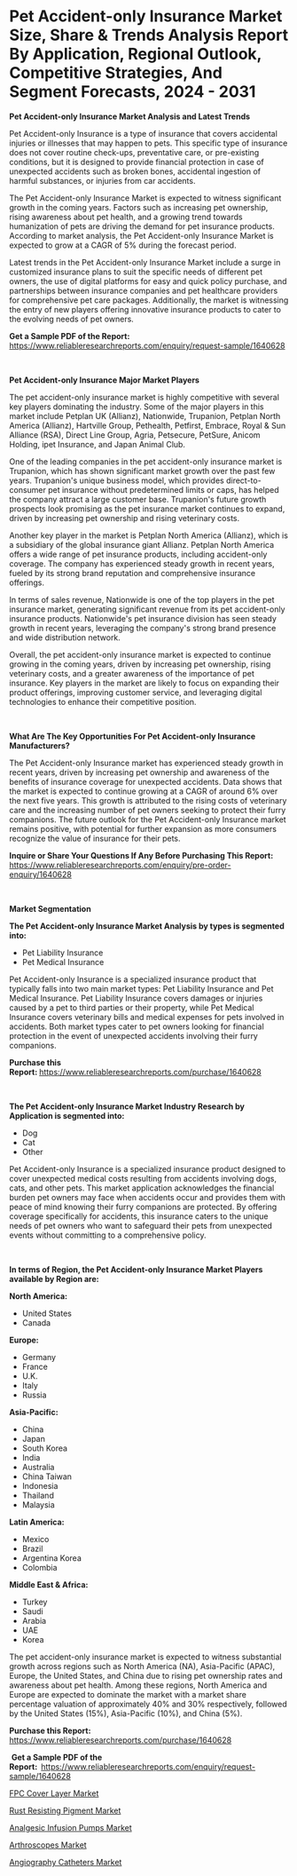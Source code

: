 <p><h1>Pet Accident-only Insurance Market Size, Share & Trends Analysis Report By Application, Regional Outlook, Competitive Strategies, And Segment Forecasts, 2024 - 2031</h1></p><p><strong>Pet Accident-only Insurance Market Analysis and Latest Trends</strong></p>
<p><p>Pet Accident-only Insurance is a type of insurance that covers accidental injuries or illnesses that may happen to pets. This specific type of insurance does not cover routine check-ups, preventative care, or pre-existing conditions, but it is designed to provide financial protection in case of unexpected accidents such as broken bones, accidental ingestion of harmful substances, or injuries from car accidents.</p><p>The Pet Accident-only Insurance Market is expected to witness significant growth in the coming years. Factors such as increasing pet ownership, rising awareness about pet health, and a growing trend towards humanization of pets are driving the demand for pet insurance products. According to market analysis, the Pet Accident-only Insurance Market is expected to grow at a CAGR of 5% during the forecast period.</p><p>Latest trends in the Pet Accident-only Insurance Market include a surge in customized insurance plans to suit the specific needs of different pet owners, the use of digital platforms for easy and quick policy purchase, and partnerships between insurance companies and pet healthcare providers for comprehensive pet care packages. Additionally, the market is witnessing the entry of new players offering innovative insurance products to cater to the evolving needs of pet owners.</p></p>
<p><strong>Get a Sample PDF of the Report:&nbsp;</strong> <a href="https://www.reliableresearchreports.com/enquiry/request-sample/1640628">https://www.reliableresearchreports.com/enquiry/request-sample/1640628</a></p>
<p>&nbsp;</p>
<p><strong>Pet Accident-only Insurance Major Market Players</strong></p>
<p><p>The pet accident-only insurance market is highly competitive with several key players dominating the industry. Some of the major players in this market include Petplan UK (Allianz), Nationwide, Trupanion, Petplan North America (Allianz), Hartville Group, Pethealth, Petfirst, Embrace, Royal & Sun Alliance (RSA), Direct Line Group, Agria, Petsecure, PetSure, Anicom Holding, ipet Insurance, and Japan Animal Club.</p><p>One of the leading companies in the pet accident-only insurance market is Trupanion, which has shown significant market growth over the past few years. Trupanion's unique business model, which provides direct-to-consumer pet insurance without predetermined limits or caps, has helped the company attract a large customer base. Trupanion's future growth prospects look promising as the pet insurance market continues to expand, driven by increasing pet ownership and rising veterinary costs.</p><p>Another key player in the market is Petplan North America (Allianz), which is a subsidiary of the global insurance giant Allianz. Petplan North America offers a wide range of pet insurance products, including accident-only coverage. The company has experienced steady growth in recent years, fueled by its strong brand reputation and comprehensive insurance offerings.</p><p>In terms of sales revenue, Nationwide is one of the top players in the pet insurance market, generating significant revenue from its pet accident-only insurance products. Nationwide's pet insurance division has seen steady growth in recent years, leveraging the company's strong brand presence and wide distribution network.</p><p>Overall, the pet accident-only insurance market is expected to continue growing in the coming years, driven by increasing pet ownership, rising veterinary costs, and a greater awareness of the importance of pet insurance. Key players in the market are likely to focus on expanding their product offerings, improving customer service, and leveraging digital technologies to enhance their competitive position.</p></p>
<p>&nbsp;</p>
<p><strong>What Are The Key Opportunities For Pet Accident-only Insurance Manufacturers?</strong></p>
<p><p>The Pet Accident-only Insurance market has experienced steady growth in recent years, driven by increasing pet ownership and awareness of the benefits of insurance coverage for unexpected accidents. Data shows that the market is expected to continue growing at a CAGR of around 6% over the next five years. This growth is attributed to the rising costs of veterinary care and the increasing number of pet owners seeking to protect their furry companions. The future outlook for the Pet Accident-only Insurance market remains positive, with potential for further expansion as more consumers recognize the value of insurance for their pets.</p></p>
<p><strong>Inquire or Share Your Questions If Any Before Purchasing This Report:</strong> <a href="https://www.reliableresearchreports.com/enquiry/pre-order-enquiry/1640628">https://www.reliableresearchreports.com/enquiry/pre-order-enquiry/1640628</a></p>
<p>&nbsp;</p>
<p><strong>Market Segmentation</strong></p>
<p><strong>The Pet Accident-only Insurance Market Analysis by types is segmented into:</strong></p>
<p><ul><li>Pet Liability Insurance</li><li>Pet Medical Insurance</li></ul></p>
<p><p>Pet Accident-only Insurance is a specialized insurance product that typically falls into two main market types: Pet Liability Insurance and Pet Medical Insurance. Pet Liability Insurance covers damages or injuries caused by a pet to third parties or their property, while Pet Medical Insurance covers veterinary bills and medical expenses for pets involved in accidents. Both market types cater to pet owners looking for financial protection in the event of unexpected accidents involving their furry companions.</p></p>
<p><strong>Purchase this Report:&nbsp;</strong><a href="https://www.reliableresearchreports.com/purchase/1640628">https://www.reliableresearchreports.com/purchase/1640628</a></p>
<p>&nbsp;</p>
<p><strong>The Pet Accident-only Insurance Market Industry Research by Application is segmented into:</strong></p>
<p><ul><li>Dog</li><li>Cat</li><li>Other</li></ul></p>
<p><p>Pet Accident-only Insurance is a specialized insurance product designed to cover unexpected medical costs resulting from accidents involving dogs, cats, and other pets. This market application acknowledges the financial burden pet owners may face when accidents occur and provides them with peace of mind knowing their furry companions are protected. By offering coverage specifically for accidents, this insurance caters to the unique needs of pet owners who want to safeguard their pets from unexpected events without committing to a comprehensive policy.</p></p>
<p>&nbsp;</p>
<p><strong>In terms of Region, the Pet Accident-only Insurance Market Players available by Region are:</strong></p>
<p>
    <p> <strong> North America: </strong>
        <ul>
            <li>United States</li>
            <li>Canada</li>
        </ul>
        </p> 
    <p> <strong> Europe: </strong>
        <ul>
            <li>Germany</li>
            <li>France</li>
            <li>U.K.</li>
            <li>Italy</li>
            <li>Russia</li>
        </ul>
        </p> 
    <p> <strong> Asia-Pacific: </strong>
        <ul>
            <li>China</li>
            <li>Japan</li>
            <li>South Korea</li>
            <li>India</li>
            <li>Australia</li>
            <li>China Taiwan</li>
            <li>Indonesia</li>
            <li>Thailand</li>
            <li>Malaysia</li>
        </ul>
        </p> 
    <p> <strong> Latin America: </strong>
        <ul>
            <li>Mexico</li>
            <li>Brazil</li>
            <li>Argentina Korea</li>
            <li>Colombia</li>
        </ul>
        </p> 
    <p> <strong> Middle East & Africa: </strong>
        <ul>
            <li>Turkey</li>
            <li>Saudi</li>
            <li>Arabia</li>
            <li>UAE</li>
            <li>Korea</li>
        </ul>
    </p>
    </p>
<p><p>The pet accident-only insurance market is expected to witness substantial growth across regions such as North America (NA), Asia-Pacific (APAC), Europe, the United States, and China due to rising pet ownership rates and awareness about pet health. Among these regions, North America and Europe are expected to dominate the market with a market share percentage valuation of approximately 40% and 30% respectively, followed by the United States (15%), Asia-Pacific (10%), and China (5%).</p></p>
<p><strong>Purchase this Report: </strong><a href="https://www.reliableresearchreports.com/purchase/1640628">https://www.reliableresearchreports.com/purchase/1640628</a></p>
<p>&nbsp;<strong>Get a Sample PDF of the Report:&nbsp;&nbsp;</strong><a href="https://www.reliableresearchreports.com/enquiry/request-sample/1640628">https://www.reliableresearchreports.com/enquiry/request-sample/1640628</a></p>
<p><strong></strong></p>
<p><p><a href="https://github.com/maliyahmorrow6654/Market-Research-Report-List-3/blob/main/fpc-cover-layer-market.md">FPC Cover Layer Market</a></p><p><a href="https://github.com/antony131rp/Market-Research-Report-List-1/blob/main/rust-resisting-pigment-market.md">Rust Resisting Pigment Market</a></p><p><a href="https://medium.com/@justintaylor7556/decoding-analgesic-infusion-pumps-market-metrics-market-share-trends-and-growth-patterns-4d4e4ca650da">Analgesic Infusion Pumps Market</a></p><p><a href="https://medium.com/@justintaylor7556/arthroscopes-market-size-market-outlook-and-market-forecast-2024-to-2031-7c76d0972755">Arthroscopes Market</a></p><p><a href="https://medium.com/p/3464616e43a4/edit">Angiography Catheters Market</a></p></p>